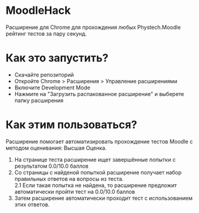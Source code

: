 # MoodleHack
Расширение для Chrome для прохождения любых Phystech.Moodle рейтинг тестов за пару секунд.

# Как это запустить? 
 - Скачайте репозиторий
 - Откройте Chrome > Расширения > Управление расширениями
 - Включите Development Mode
 - Нажмите на "Загрузить распакованное расширение" и выберете папку расширения

# Как этим пользоваться?
Расширение помогает автоматизировать прохождение тестов Moodle с методом оценивания: Высшая Оценка.
 1. На странице теста расширение ищет завершённые попытки с результатом 0.0/10.0 баллов
 2. Со страницы с найденой попыткой расширение получает набор правильных ответов на вопросы из теста.  
  2.1 Если такая попытка не найдена, то расширение предложит автоматически пройти тест на 0.0/10.0 баллов
 3. Затем расширение автоматически проходит тест с использованием этих ответов.
